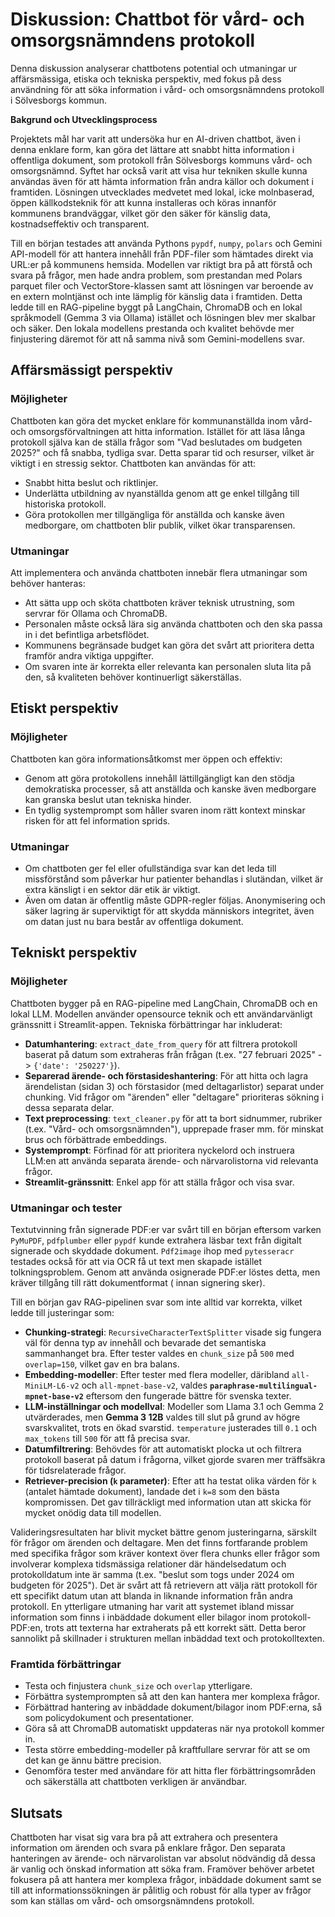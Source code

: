 # Diskussion: Chattbot för vård- och omsorgsnämndens protokoll

Denna diskussion analyserar chattbotens potential och utmaningar ur affärsmässiga, etiska och tekniska perspektiv, med fokus på dess användning för att söka information i vård- och omsorgsnämndens protokoll i Sölvesborgs kommun.

**Bakgrund och Utvecklingsprocess**

Projektets mål har varit att undersöka hur en AI-driven chattbot, även i denna enklare form, kan göra det lättare att snabbt hitta information i offentliga dokument, som protokoll från Sölvesborgs kommuns vård- och omsorgsnämnd. 
Syftet har också varit att visa hur tekniken skulle kunna användas även för att hämta information från andra källor och dokument i framtiden. Lösningen utvecklades medvetet med lokal, icke molnbaserad, öppen källkodsteknik för att kunna installeras och köras innanför kommunens brandväggar, vilket gör den säker för känslig data, kostnadseffektiv och transparent.

Till en början testades att använda Pythons `pypdf`, `numpy`, `polars` och Gemini API-modell för att hantera innehåll från PDF-filer som hämtades direkt via URL:er på kommunens hemsida. Modellen var riktigt bra på att förstå och svara på frågor, men hade andra problem, som prestandan med Polars parquet filer och VectorStore-klassen samt att lösningen var beroende av en extern molntjänst och inte lämplig för känslig data i framtiden. Detta ledde till en RAG-pipeline byggt på LangChain, ChromaDB och en lokal språkmodell (Gemma 3 via Ollama) istället och lösningen blev mer skalbar och säker. Den lokala modellens prestanda och kvalitet behövde mer finjustering däremot för att nå samma nivå som Gemini-modellens svar.

## Affärsmässigt perspektiv

### Möjligheter
Chattboten kan göra det mycket enklare för kommunanställda inom vård- och omsorgsförvaltningen att hitta information. Istället för att läsa långa protokoll själva kan de ställa frågor som "Vad beslutades om budgeten 2025?" och få snabba, tydliga svar. Detta sparar tid och resurser, vilket är viktigt i en stressig sektor. Chattboten kan användas för att:
- Snabbt hitta beslut och riktlinjer.
- Underlätta utbildning av nyanställda genom att ge enkel tillgång till historiska protokoll.
- Göra protokollen mer tillgängliga för anställda och kanske även medborgare, om chattboten blir publik, vilket ökar transparensen.

### Utmaningar
Att implementera och använda chattboten innebär flera utmaningar som behöver hanteras:
- Att sätta upp och sköta chattboten kräver teknisk utrustning, som servrar för Ollama och ChromaDB. 
- Personalen måste också lära sig använda chattboten och den ska passa in i det befintliga arbetsflödet. 
- Kommunens begränsade budget kan göra det svårt att prioritera detta framför andra viktiga uppgifter. 
- Om svaren inte är korrekta eller relevanta kan personalen sluta lita på den, så kvaliteten behöver kontinuerligt säkerställas.

## Etiskt perspektiv

### Möjligheter
Chattboten kan göra informationsåtkomst mer öppen och effektiv:
- Genom att göra protokollens innehåll lättillgängligt kan den stödja demokratiska processer, så att anställda och kanske även medborgare kan granska beslut utan tekniska hinder. 
- En tydlig systemprompt som håller svaren inom rätt kontext minskar risken för att fel information sprids.

### Utmaningar
- Om chattboten ger fel eller ofullständiga svar kan det leda till missförstånd som påverkar hur patienter behandlas i slutändan, vilket är extra känsligt i en sektor där etik är viktigt. 
- Även om datan är offentlig måste GDPR-regler följas. Anonymisering och säker lagring är superviktigt för att skydda människors integritet, även om datan just nu bara består av offentliga dokument.

## Tekniskt perspektiv

### Möjligheter
Chattboten bygger på en RAG-pipeline med LangChain, ChromaDB och en lokal LLM. Modellen använder opensource teknik och ett användarvänligt gränssnitt i Streamlit-appen. Tekniska förbättringar har inkluderat:
- **Datumhantering**: `extract_date_from_query` för att filtrera protokoll baserat på datum som extraheras från frågan (t.ex. "27 februari 2025" -> `{'date': '250227'}`).
- **Separerad ärende- och förstasideshantering**: För att hitta och lagra ärendelistan (sidan 3) och förstasidor (med deltagarlistor) separat under chunking. Vid frågor om "ärenden" eller "deltagare" prioriteras sökning i dessa separata delar.
- **Text preprocessing**: `text_cleaner.py` för att ta bort sidnummer, rubriker (t.ex. "Vård- och omsorgsnämnden"), upprepade fraser mm. för minskat brus och förbättrade embeddings.
- **Systemprompt**: Förfinad för att prioritera nyckelord och instruera LLM:en att använda separata ärende- och närvarolistorna vid relevanta frågor.
- **Streamlit-gränssnitt**: Enkel app för att ställa frågor och visa svar.

### Utmaningar och tester
Textutvinning från signerade PDF:er var svårt till en början eftersom varken `PyMuPDF`, `pdfplumber` eller `pypdf` kunde extrahera läsbar text från digitalt signerade och skyddade dokument. `Pdf2image` ihop med `pytesseracr` testades också för att via OCR få ut text men skapade istället tolkningsproblem. Genom att använda osignerade PDF:er löstes detta, men kräver tillgång till rätt dokumentformat ( innan signering sker).  

Till en början gav RAG-pipelinen svar som inte alltid var korrekta, vilket ledde till justeringar som:

- **Chunking-strategi**: `RecursiveCharacterTextSplitter` visade sig fungera väl för denna typ av innehåll och bevarade det semantiska sammanhanget bra. Efter tester valdes en `chunk_size` på `500` med `overlap=150`, vilket gav en bra balans.
- **Embedding-modeller**: Efter tester med flera modeller, däribland `all-MiniLM-L6-v2` och `all-mpnet-base-v2`, valdes **`paraphrase-multilingual-mpnet-base-v2`** eftersom den fungerade bättre för svenska texter.
- **LLM-inställningar och modellval**: Modeller som Llama 3.1 och Gemma 2 utvärderades, men **Gemma 3 12B** valdes till slut på grund av högre svarskvalitet, trots en ökad svarstid. `temperature` justerades till `0.1` och `max_tokens` till `500` för att få precisa svar.
- **Datumfiltrering**: Behövdes för att automatiskt plocka ut och filtrera protokoll baserat på datum i frågorna, vilket gjorde svaren mer träffsäkra för tidsrelaterade frågor.
- **Retriever-precision (`k` parameter)**: Efter att ha testat olika värden för `k` (antalet hämtade dokument), landade det i `k=8` som den bästa kompromissen. Det gav tillräckligt med information utan att skicka för mycket onödig data till modellen.

Valideringsresultaten har blivit mycket bättre genom justeringarna, särskilt för frågor om ärenden och deltagare. 
Men det finns fortfarande problem med specifika frågor som kräver kontext över flera chunks eller frågor som involverar komplexa tidsmässiga relationer där händelsedatum och protokolldatum inte är samma (t.ex. "beslut som togs under 2024 om budgeten för 2025"). Det är svårt att få retrievern att välja rätt protokoll för ett specifikt datum utan att blanda in liknande information från andra protokoll.
En ytterligare utmaning har varit att systemet ibland missar information som finns i inbäddade dokument eller bilagor inom protokoll-PDF:en, trots att texterna har extraherats på ett korrekt sätt. Detta beror sannolikt på skillnader i strukturen mellan inbäddad text och protokolltexten.

### Framtida förbättringar
- Testa och finjustera `chunk_size` och `overlap` ytterligare.
- Förbättra systemprompten så att den kan hantera mer komplexa frågor.
- Förbättrad hantering av inbäddade dokument/bilagor inom PDF:erna, så som policydokument och presentationer.
- Göra så att ChromaDB automatiskt uppdateras när nya protokoll kommer in.
- Testa större embedding-modeller på kraftfullare servrar för att se om det kan ge ännu bättre precision.
- Genomföra tester med användare för att hitta fler förbättringsområden och säkerställa att chattboten verkligen är användbar.

## Slutsats
Chattboten har visat sig vara bra på att extrahera och presentera information om ärenden och svara på enklare frågor. Den separata hanteringen av ärende- och närvarolistan var absolut nödvändig då dessa är vanlig och önskad information att söka fram. Framöver behöver arbetet fokusera på att hantera mer komplexa frågor, inbäddade dokument samt se till att informationssökningen är pålitlig och robust för alla typer av frågor som kan ställas om vård- och omsorgsnämndens protokoll.

